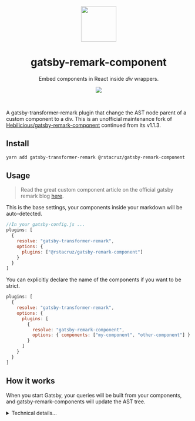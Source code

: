 <p align='center'>
<br><a href='https://thenounproject.com/term/components/1286164'><img src='https://user-images.githubusercontent.com/74385/75975632-f9100d80-5f2c-11ea-8c20-72a98b8de15e.png' width='96'></a><br>
</p>

<h1 align='center'>
gatsby-remark-component
</h1>

<p align='center'>
Embed components in React inside <em>div</em> wrappers.
</p>

<p align='center'>
<img src='https://img.shields.io/npm/v/@rstacruz/gatsby-remark-component?color=%23303030'>
</p>

<br>

A gatsby-transformer-remark plugin that change the AST node parent of a custom component to a div. This is an unofficial maintenance fork of [Hebilicious/gatsby-remark-component](https://github.com/Hebilicious/gatsby-remark-component) continued from its v1.1.3.

## Install

```bash
yarn add gatsby-transformer-remark @rstacruz/gatsby-remark-component
```

## Usage

> Read the great custom component article on the official gatsby remark blog [here](https://using-remark.gatsbyjs.org/custom-components/).

This is the base settings, your components inside your markdown will be auto-detected.

```js
//In your gatsby-config.js ...
plugins: [
  {
    resolve: "gatsby-transformer-remark",
    options: {
      plugins: ["@rstacruz/gatsby-remark-component"]
    }
  }
]
```

You can explicitly declare the name of the components if you want to be strict.

```js
plugins: [
  {
    resolve: "gatsby-transformer-remark",
    options: {
      plugins: [
        {
          resolve: "gatsby-remark-component",
          options: { components: ["my-component", "other-component"] }
        }
      ]
    }
  }
]
```

## How it works

When you start Gatsby, your queries will be built from your components, and gatsby-remark-components will update the AST tree.

<details>
<summary>Technical details...</summary>

This will convert this graphql result:

```json
//...
{
  "type": "element",
  "tagName": "p",
  "properties": {},
  "children": [
    {
      "type": "element",
      "tagName": "my-component",
      "properties": {},
      "children": []
    }
  ]
}
```

To this:

```json
//...
//Notice the tag name
{
  "type": "element",
  "tagName": "div",
  "properties": {},
  "children": [
    {
      "type": "element",
      "tagName": "my-component",
      "properties": {},
      "children": []
    }
  ]
}
```

Now in your markdown template you can do:

```jsx
import rehypeReact from "rehype-react"
import { MyComponent } from "../pages/my-component"

const renderAst = new rehypeReact({
  createElement: React.createElement,
  components: { "my-component": MyComponent }
}).Compiler
```

Replace :

```jsx
<div dangerouslySetInnerHTML={{ __html: post.html }} />
```

by:

```jsx
<div>{renderAst(post.htmlAst)}</div>
```

And in your page query ... :

```jsx
//...
markdownRemark(fields: { slug: { eq: $slug } }) {
 htmlAst // previously `html`

 //other fields...
}
//...
```

Now in your markdown you can do:

```md
# Some Title

Some text

<my-component></my-component>
```

This will render your component without any validateDOMNesting warning.

</details>
